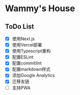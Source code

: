 # Wammy's House

## ToDo List

- [x] 使用Next.js
- [x] 使用Vercel部署
- [x] 使用Typescript重构
- [x] 配置ESLint
- [x] 配置commitlint
- [x] 配置markdown样式
- [x] 添加Google Analytics
- [x] 迁移友链
- [ ] 支持PWA